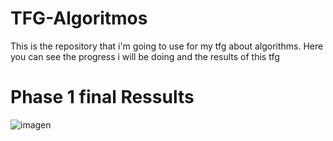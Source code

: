 # TFG-Algoritmos
This is the repository that i'm going to use for my tfg about algorithms. Here you can see the progress i will be doing and the results of this tfg

<h1> Phase 1 final Ressults</h1>

![imagen](https://github.com/user-attachments/assets/be22c8ef-c30c-4ec3-a018-e541d23ee274)

